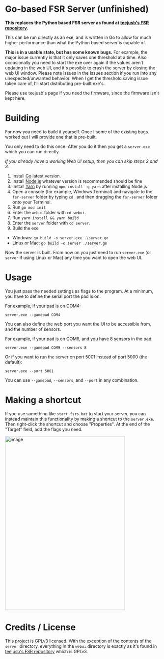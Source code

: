 # Go-based FSR Server (unfinished)

**This replaces the Python based FSR server as found at [teejusb's FSR repository](https://github.com/teejusb/fsr).** 

This can be run directly as an exe, and is written in Go to allow for much higher performance than what the Python based server is capable of.

**This is in a usable state, but has some known bugs.** For example, the major issue currently is that it only saves one threshold at a time. Also occasionally you need to start the exe over again if the values aren't updating in the web UI, and it's possible to crash the server by closing the web UI window. Please note issues in the Issues section if you run into any unexpected/unwanted behavior. When I get the threshold saving issue taken care of, I'll start distributing pre-built exe's.

Please use teejusb's page if you need the firmware, since the firmware isn't kept here.

# Building

For now you need to build it yourself. Once I some of the existing bugs worked out I will provide one that is pre-built.

You only need to do this once. After you do it then you get a `server.exe` which you can run directly.

_If you already have a working Web UI setup, then you can skip steps 2 and 3._

1.  Install [Go](https://go.dev/doc/install) latest version.
2.  Install [Node.js](https://nodejs.org/en/download) whatever version is recommended should be fine
3.  Install [Yarn](https://classic.yarnpkg.com/en/docs/install#windows-stable)  by running `npm install -g yarn` after installing Node.js
4.  Open a console (for example, Windows Terminal) and navigate to the `fsr-server` folder by typing `cd ` and then dragging the `fsr-server` folder onto your Terminal.
5.  Run `go mod init`
6.  Enter the `webui` folder with `cd webui`.  
7.  Run `yarn install && yarn build`
8.  Enter the `server` folder with `cd server`.
9.  Build the exe
   -  Windows: `go build -o server.exe .\server.go`
   -  Linux or Mac: `go build -o server ./server.go`

Now the server is built. From now on you just need to run `server.exe` (or `server` if using Linux or Mac) any time you want to open the web UI.

# Usage

You just pass the needed settings as flags to the program. At a minimum, you have to define the serial port the pad is on.

For example, if your pad is on COM4:

`server.exe --gamepad COM4`

You can also define the web port you want the UI to be accessible from, and the number of sensors.

For example, if your pad is on COM9, and you have 8 sensors in the pad:

`server.exe --gamepad COM9 --sensors 8`

Or if you want to run the server on port 5001 instead of port 5000 (the default):

`server.exe --port 5001`

You  can use `--gamepad`, `--sensors`, and `--port` in any combination.

# Making a shortcut

If you use something like `start_fsrs.bat` to start your server, you can instead maintain this functionality by making a shortcut to the `server.exe`. Then right-click the shortcut and choose "Properties". At the end of the "Target" field, add the flags you need.

<img width="390" height="566" alt="image" src="https://github.com/user-attachments/assets/0c914ac9-6735-4c81-9d8f-b03ad17d3ace" />

# Credits / License

This project is GPLv3 licensed. With the exception of the contents of the `server` directory, everything in the `webui` directory is exactly as it's found in [teejusb's FSR repository](https://github.com/teejusb/fsr) which is GPLv3.
